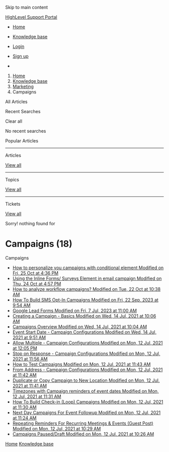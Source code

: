Skip to main content

[ HighLevel Support Portal ](https://help.gohighlevel.com)

  * [ Home ](/support/home)
  * [ Knowledge base ](/support/solutions)

  * [Login](/support/login)
  * [Sign up](/support/signup)
  * 

  1. [Home](/support/home)
  2. [Knowledge base](/support/solutions)
  3. [Marketing](/support/solutions/48000449565)
  4. Campaigns

All  Articles 

Recent Searches

Clear all

No recent searches

Popular Articles

* * *

Articles

[View all](/support/search/solutions)

* * *

Topics

[View all](/support/search/topics)

* * *

Tickets

[View all](/support/search/tickets)

Sorry! nothing found for   

# Campaigns (18)

Campaigns

  * [ How to personalize you campaigns with conditional element Modified on Fri, 25 Oct at 4:36 PM  ](/support/solutions/articles/155000003903-how-to-personalize-you-campaigns-with-conditional-element)
  * [ Using the Inline Forms/ Surveys Element in email campaign Modified on Thu, 24 Oct at 4:57 PM  ](/support/solutions/articles/155000003912-using-the-inline-forms-surveys-element-in-email-campaign)
  * [ How to analyze workflow campaigns? Modified on Tue, 22 Oct at 10:38 AM  ](/support/solutions/articles/155000003902-how-to-analyze-workflow-campaigns-)
  * [ How To Build SMS Opt-In Campaigns Modified on Fri, 22 Sep, 2023 at 9:54 AM  ](/support/solutions/articles/48001170758-how-to-build-sms-opt-in-campaigns)
  * [ Google Lead Forms Modified on Fri, 7 Jul, 2023 at 11:00 AM  ](/support/solutions/articles/48001180147-google-lead-forms)
  * [ Creating a Campaign - Basics Modified on Wed, 14 Jul, 2021 at 10:06 AM  ](/support/solutions/articles/48000980853-creating-a-campaign-basics)
  * [ Campaigns Overview Modified on Wed, 14 Jul, 2021 at 10:04 AM  ](/support/solutions/articles/48000984873-campaigns-overview)
  * [ Event Start Date - Campaign Configurations Modified on Wed, 14 Jul, 2021 at 9:51 AM  ](/support/solutions/articles/48000980852-event-start-date-campaign-configurations)
  * [ Allow Multiple - Campaign Configurations Modified on Mon, 12 Jul, 2021 at 12:05 PM  ](/support/solutions/articles/48000979928-allow-multiple-campaign-configurations)
  * [ Stop on Response - Campaign Configurations Modified on Mon, 12 Jul, 2021 at 11:56 AM  ](/support/solutions/articles/48000979926-stop-on-response-campaign-configurations)
  * [ How to Test Campaigns Modified on Mon, 12 Jul, 2021 at 11:43 AM  ](/support/solutions/articles/48000979922-how-to-test-campaigns)
  * [ From Address - Campaign Configurations Modified on Mon, 12 Jul, 2021 at 11:42 AM  ](/support/solutions/articles/48000979924-from-address-campaign-configurations)
  * [ Duplicate or Copy Campaign to New Location Modified on Mon, 12 Jul, 2021 at 11:41 AM  ](/support/solutions/articles/48000981406-duplicate-or-copy-campaign-to-new-location)
  * [ Timezones with Campaign reminders of event dates Modified on Mon, 12 Jul, 2021 at 11:31 AM  ](/support/solutions/articles/48001155705-timezones-with-campaign-reminders-of-event-dates)
  * [ How To Build Check-in (Loop) Campaigns Modified on Mon, 12 Jul, 2021 at 11:30 AM  ](/support/solutions/articles/48001143786-how-to-build-check-in-loop-campaigns)
  * [ Next Day Campaigns For Event Followup Modified on Mon, 12 Jul, 2021 at 11:24 AM  ](/support/solutions/articles/48001170595-next-day-campaigns-for-event-followup)
  * [ Repeating Reminders For Recurring Meetings & Events (Guest Post) Modified on Mon, 12 Jul, 2021 at 10:29 AM  ](/support/solutions/articles/48001172566-repeating-reminders-for-recurring-meetings-events-guest-post-)
  * [ Campaigns Paused/Draft Modified on Mon, 12 Jul, 2021 at 10:26 AM  ](/support/solutions/articles/48001161889-campaigns-paused-draft)

[Home](/support/home) [Knowledge base](/support/solutions)
